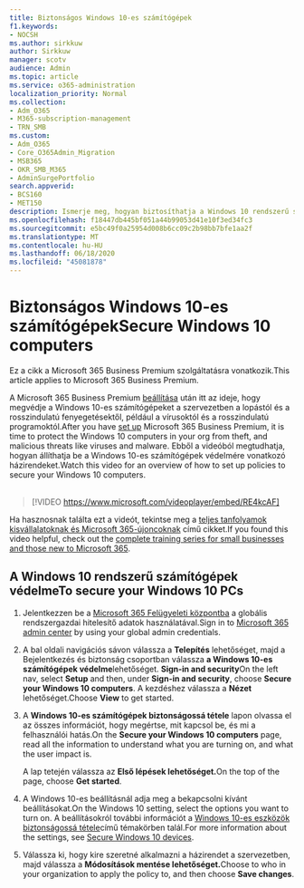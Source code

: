 ```yaml
---
title: Biztonságos Windows 10-es számítógépek
f1.keywords:
- NOCSH
ms.author: sirkkuw
author: Sirkkuw
manager: scotv
audience: Admin
ms.topic: article
ms.service: o365-administration
localization_priority: Normal
ms.collection:
- Adm_O365
- M365-subscription-management
- TRN_SMB
ms.custom:
- Adm_O365
- Core_O365Admin_Migration
- MSB365
- OKR_SMB_M365
- AdminSurgePortfolio
search.appverid:
- BCS160
- MET150
description: Ismerje meg, hogyan biztosíthatja a Windows 10 rendszerű számítógépeket a Microsoft 365 Business Premium beállítása után.
ms.openlocfilehash: f18447db445bf051a44b99053d41e10f3ed34fc3
ms.sourcegitcommit: e5bc49f0a25954d008b6cc09c2b98bb7bfe1aa2f
ms.translationtype: MT
ms.contentlocale: hu-HU
ms.lasthandoff: 06/18/2020
ms.locfileid: "45081878"
---
```

# <a name="secure-windows-10-computers"></a><span data-ttu-id="af07b-103">Biztonságos Windows 10-es számítógépek</span><span class="sxs-lookup"><span data-stu-id="af07b-103">Secure Windows 10 computers</span></span>

<span data-ttu-id="af07b-104">Ez a cikk a Microsoft 365 Business Premium szolgáltatásra vonatkozik.</span><span class="sxs-lookup"><span data-stu-id="af07b-104">This article applies to Microsoft 365 Business Premium.</span></span>

<span data-ttu-id="af07b-105">A Microsoft 365 Business Premium [beállítása](set-up.md) után itt az ideje, hogy megvédje a Windows 10-es számítógépeket a szervezetben a lopástól és a rosszindulatú fenyegetésektől, például a vírusoktól és a rosszindulatú programoktól.</span><span class="sxs-lookup"><span data-stu-id="af07b-105">After you have [set up](set-up.md) Microsoft 365 Business Premium, it is time to protect the Windows 10 computers in your org from theft, and malicious threats like viruses and malware.</span></span>
<span data-ttu-id="af07b-106">Ebből a videóból megtudhatja, hogyan állíthatja be a Windows 10-es számítógépek védelmére vonatkozó házirendeket.</span><span class="sxs-lookup"><span data-stu-id="af07b-106">Watch this video for an overview of how to set up policies to secure your Windows 10 computers.</span></span><br><br>

> [!VIDEO https://www.microsoft.com/videoplayer/embed/RE4kcAF] 

<span data-ttu-id="af07b-107">Ha hasznosnak találta ezt a videót, tekintse meg a [teljes tanfolyamok kisvállalatoknak és Microsoft 365-újoncoknak](https://support.microsoft.com/office/6ab4bbcd-79cf-4000-a0bd-d42ce4d12816) című cikket.</span><span class="sxs-lookup"><span data-stu-id="af07b-107">If you found this video helpful, check out the [complete training series for small businesses and those new to Microsoft 365](https://support.microsoft.com/office/6ab4bbcd-79cf-4000-a0bd-d42ce4d12816).</span></span>

## <a name="to-secure-your-windows-10-pcs"></a><span data-ttu-id="af07b-108">A Windows 10 rendszerű számítógépek védelme</span><span class="sxs-lookup"><span data-stu-id="af07b-108">To secure your Windows 10 PCs</span></span>

1. <span data-ttu-id="af07b-109">Jelentkezzen be a [Microsoft 365 Felügyeleti központba](https://admin.microsoft.com) a globális rendszergazdai hitelesítő adatok használatával.</span><span class="sxs-lookup"><span data-stu-id="af07b-109">Sign in to [Microsoft 365 admin center](https://admin.microsoft.com) by using your global admin credentials.</span></span> 
2. <span data-ttu-id="af07b-110">A bal oldali navigációs sávon válassza a **Telepítés** lehetőséget, majd a Bejelentkezés és biztonság csoportban válassza **a Windows 10-es számítógépek védelme**lehetőséget. **Sign-in and security**</span><span class="sxs-lookup"><span data-stu-id="af07b-110">On the left nav, select **Setup** and then, under **Sign-in and security**, choose **Secure your Windows 10 computers**.</span></span> <span data-ttu-id="af07b-111">A kezdéshez válassza a **Nézet** lehetőséget.</span><span class="sxs-lookup"><span data-stu-id="af07b-111">Choose **View** to get started.</span></span>
3. <span data-ttu-id="af07b-112">A **Windows 10-es számítógépek biztonságossá tétele** lapon olvassa el az összes információt, hogy megértse, mit kapcsol be, és mi a felhasználói hatás.</span><span class="sxs-lookup"><span data-stu-id="af07b-112">On the **Secure your Windows 10 computers** page, read all the information to understand what you are turning on, and what the user impact is.</span></span>

    <span data-ttu-id="af07b-113">A lap tetején válassza az **Első lépések lehetőséget.**</span><span class="sxs-lookup"><span data-stu-id="af07b-113">On the top of the page, choose **Get started**.</span></span>

4. <span data-ttu-id="af07b-114">A Windows 10-es beállításnál adja meg a bekapcsolni kívánt beállításokat.</span><span class="sxs-lookup"><span data-stu-id="af07b-114">On the Windows 10 setting, select the options you want to turn on.</span></span> <span data-ttu-id="af07b-115">A beállításokról további információt a [Windows 10-es eszközök biztonságossá tétele](secure-windows-10-devices.md)című témakörben talál.</span><span class="sxs-lookup"><span data-stu-id="af07b-115">For more information about the settings, see [Secure Windows 10 devices](secure-windows-10-devices.md).</span></span> 
5. <span data-ttu-id="af07b-116">Válassza ki, hogy kire szeretné alkalmazni a házirendet a szervezetben, majd válassza a **Módosítások mentése lehetőséget.**</span><span class="sxs-lookup"><span data-stu-id="af07b-116">Choose to who in your organization to apply the policy to, and then choose **Save changes**.</span></span>

